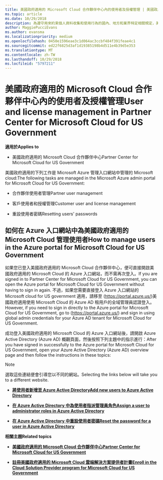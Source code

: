 ```yaml
---
title: 美國政府適用的 Microsoft Cloud 合作夥伴中心內的使用者及授權管理 | 美國政府適用的 Microsoft Cloud 合作夥伴中心
ms.topic: article
ms.date: 10/29/2018
description: 為遵守用來約束個人資料收集和使用行為的國內、地方和業界特定相關規定，美國政府適用的 Microsoft Cloud 合作夥伴中心不提供使用者管理功能。 不過，您可以在Azure 入口網站中為美國政府適用的 Microsoft Cloud 新增及管理使用者。
author: MaggiePucciEvans
ms.author: evansma
ms.localizationpriority: medium
ms.openlocfilehash: 0450e1596eae3c1d064ac3ccbf484f391feae4c1
ms.sourcegitcommit: ed22f6825d3af1d19385198b4d511e4b39d5e353
ms.translationtype: MT
ms.contentlocale: zh-TW
ms.lasthandoff: 10/29/2018
ms.locfileid: "5797211"
---
```

# <a name="user-and-license-management-in-partner-center-for-microsoft-cloud-for-us-government"></a><span data-ttu-id="92ffc-104">美國政府適用的 Microsoft Cloud 合作夥伴中心內的使用者及授權管理</span><span class="sxs-lookup"><span data-stu-id="92ffc-104">User and license management in Partner Center for Microsoft Cloud for US Government</span></span>

**<span data-ttu-id="92ffc-105">適用於</span><span class="sxs-lookup"><span data-stu-id="92ffc-105">Applies to</span></span>**

-  <span data-ttu-id="92ffc-106">美國政府適用的 Microsoft Cloud 合作夥伴中心</span><span class="sxs-lookup"><span data-stu-id="92ffc-106">Partner Center for Microsoft Cloud for US Government</span></span>

<span data-ttu-id="92ffc-107">美國政府適用的下列工作是 Microsoft Azure 管理入口網站中管理的 Microsoft cloud:</span><span class="sxs-lookup"><span data-stu-id="92ffc-107">The following tasks are managed in the Microsoft Azure admin portal for Microsoft Cloud for US Government:</span></span>

- <span data-ttu-id="92ffc-108">合作夥伴使用者管理</span><span class="sxs-lookup"><span data-stu-id="92ffc-108">Partner user management</span></span>

- <span data-ttu-id="92ffc-109">客戶使用者和授權管理</span><span class="sxs-lookup"><span data-stu-id="92ffc-109">Customer user and license management</span></span>

- <span data-ttu-id="92ffc-110">重設使用者密碼</span><span class="sxs-lookup"><span data-stu-id="92ffc-110">Resetting users' passwords</span></span>


## <a name="how-to-manage-users-in-the-azure-portal-for-microsoft-cloud-for-us-government"></a><span data-ttu-id="92ffc-111">如何在 Azure 入口網站中為美國政府適用的 Microsoft Cloud 管理使用者</span><span class="sxs-lookup"><span data-stu-id="92ffc-111">How to manage users in the Azure portal for Microsoft Cloud for US Government</span></span>

<span data-ttu-id="92ffc-112">如果您已登入美國政府適用的 Microsoft Cloud 合作夥伴中心，便可直接開啟美國政府適用的 Microsoft Cloud 的 Azure 入口網站，而不需再次登入。</span><span class="sxs-lookup"><span data-stu-id="92ffc-112">If you are signed in to Partner Center for Microsoft Cloud for US Government, you can open the Azure portal for Microsoft Cloud for US Government without having to sign in again.</span></span> <span data-ttu-id="92ffc-113">不過，如果您需要直接登入 Azure 入口網站的 Microsoft cloud for US government 適用，請移至 (https://portal.azure.us/)美國政府適用使用 Microsoft Cloud 的 Azure AD 租用戶的全域管理員認證登入。</span><span class="sxs-lookup"><span data-stu-id="92ffc-113">However, if you need to sign in directly to the Azure portal for Microsoft Cloud for US Government, go to (https://portal.azure.us/) and sign in using global admin credentials for your Azure AD tenant for Microsoft Cloud for US Government.</span></span>

<span data-ttu-id="92ffc-114">成功登入美國政府適用的 Microsoft Cloud 的 Azure 入口網站後，請開啟 Azure Active Directory (Azure AD) 概觀頁面，然後按照下列主題中的指示進行：</span><span class="sxs-lookup"><span data-stu-id="92ffc-114">After you have signed in successfully to the Azure portal for Microsoft Cloud for US Government, open your Azure Active Directory (Azure AD) overview page and then follow the instructions in these topics:</span></span>

> [!NOTE]  
> <span data-ttu-id="92ffc-115">選取這些連結便會引導您以不同的網站。</span><span class="sxs-lookup"><span data-stu-id="92ffc-115">Selecting the links below will take you to a different website.</span></span> 

-  [**<span data-ttu-id="92ffc-116">將使用者新增至 Azure Active Directory</span><span class="sxs-lookup"><span data-stu-id="92ffc-116">Add new users to Azure Active Directory</span></span>**](https://docs.microsoft.com/azure/active-directory/active-directory-users-create-azure-portal)

-  [**<span data-ttu-id="92ffc-117">在 Azure Active Directory 中為使用者指派管理員角色</span><span class="sxs-lookup"><span data-stu-id="92ffc-117">Assign a user to administrator roles in Azure Active Directory</span></span>**](https://docs.microsoft.com/azure/active-directory/active-directory-users-assign-role-azure-portal)

-  [**<span data-ttu-id="92ffc-118">在 Azure Active Directory 中重設使用者密碼</span><span class="sxs-lookup"><span data-stu-id="92ffc-118">Reset the password for a user in Azure Active Directory</span></span>**](https://docs.microsoft.com/azure/active-directory/active-directory-users-reset-password-azure-portal)

**<span data-ttu-id="92ffc-119">相關主題</span><span class="sxs-lookup"><span data-stu-id="92ffc-119">Related topics</span></span>**

-  [**<span data-ttu-id="92ffc-120">美國政府適用的 Microsoft Cloud 合作夥伴中心</span><span class="sxs-lookup"><span data-stu-id="92ffc-120">Partner Center for Microsoft Cloud for US Government</span></span>**](partner-center-for-microsoft-us-govt-cloud.md)

-  [**<span data-ttu-id="92ffc-121">註冊美國政府適用的 Microsoft Cloud 雲端解決方案提供者計畫</span><span class="sxs-lookup"><span data-stu-id="92ffc-121">Enroll in the Cloud Solution Provider program for Microsoft Cloud for US Government</span></span>**](enroll-in-csp-for-microsoft-us-govt-cloud.md)
